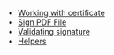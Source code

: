 * [Working with certificate](/laravel-a1-pdf-sign/#/docs/0.x/working-with-certificate)
* [Sign PDF File](/laravel-a1-pdf-sign/#/docs/0.x/sign-pdf-file)
* [Validating signature](/laravel-a1-pdf-sign/#/docs/0.x/validating-signature)
* [Helpers](/laravel-a1-pdf-sign/#/docs/0.x/helpers)
